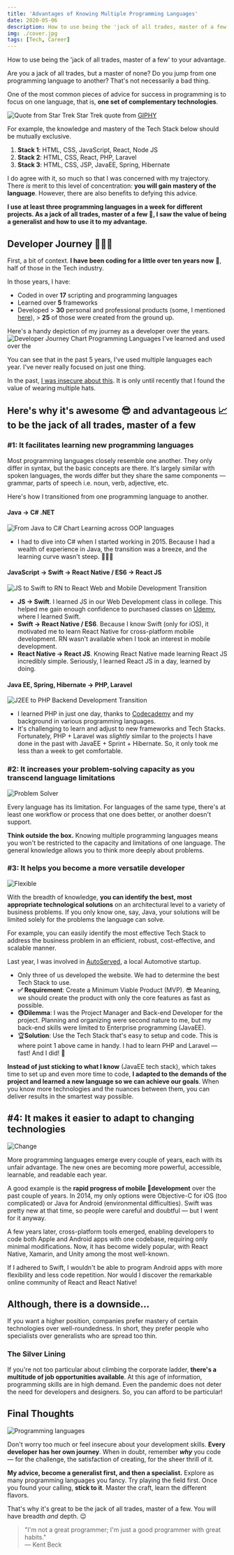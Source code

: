 ```yaml
---
title: 'Advantages of Knowing Multiple Programming Languages'
date: 2020-05-06
description: How to use being the 'jack of all trades, master of a few' to your advantage.
img: ./cover.jpg
tags: [Tech, Career]
---
```


<span class="subtitle">How to use being the 'jack of all trades, master of a few' to your advantage.</span>

Are you a jack of all trades, but a master of none? Do you jump from one programming language to another? That's not necessarily a bad thing.

One of the most common pieces of advice for success in programming is to focus on one language, that is, **one set of complementary technologies**.

![Quote from Star Trek](https://media.giphy.com/media/Q87WhF4Ecjz9CPP6E5/giphy.gif)
<span class="figcaption_hack">Star Trek quote from [GIPHY](https://giphy.com/)</span>

For example, the knowledge and mastery of the Tech Stack below should be mutually exclusive.

1.  **Stack 1**: HTML, CSS, JavaScript, React, Node JS
2.  **Stack 2**: HTML, CSS, React, PHP, Laravel
3.  **Stack 3**: HTML, CSS, JSP, JavaEE, Spring, Hibernate

I do agree with it, so much so that I was concerned with my trajectory. There _is_ merit to this level of concentration: **you will gain mastery of the language**. However, there are also benefits to defying this advice.

**I use at least three programming languages in a week for different projects. As a jack of all trades, master of a few 🦄, I saw the value of being a generalist and how to use it to my advantage.**

## Developer Journey 👩🏻‍💻

First, a bit of context. **I have been coding for a little over ten years now** 🙈, half of those in the Tech industry.

In those years, I have:

- Coded in over **17** scripting and programming languages
- Learned over **5** frameworks
- Developed > **30** personal and professional products (some, I mentioned [here](http://minaopada.com/keeping-sane-daily-doses-of-productivity/)), > **25** of those were created from the ground up.

Here's a handy depiction of my journey as a developer over the years.
![Developer Journey Chart](./developer-journey.png)
<span class="figcaption_hack">Programming Languages I've learned and used over the</span>

You can see that in the past 5 years, I've used multiple languages each year. I've never really focused on just one thing.

In the past, [I was insecure about this](https://dev.to/defgrav04/always-a-beginner-jumping-from-one-programming-language-to-another-3h19). It is only until recently that I found the value of wearing multiple hats.

## Here's why it's awesome 😎 and advantageous 📈 to be the jack of all trades, master of a few

### #1: It facilitates learning new programming languages

Most programming languages closely resemble one another. They only differ in syntax, but the basic concepts are there. It's largely similar with spoken languages, the words differ but they share the same components — grammar, parts of speech i.e. noun, verb, adjective, etc.

Here's how I transitioned from one programming language to another.

#### Java → C# .NET

![From Java to C# Chart](./oop.png)
<span class="figcaption_hack">Learning across OOP languages</span>

- I had to dive into C# when I started working in 2015. Because I had a wealth of experience in Java, the transition was a breeze, and the learning curve wasn't steep. 💁🏻‍♀️

#### JavaScript → Swift → React Native / ES6 → React JS

![JS to Swift to RN to React](./mobile-and-frontend-dev.png)
<span class="figcaption_hack">Web and Mobile Development Transition</span>

- **JS → Swift**. I learned JS in our Web Development class in college. This helped me gain enough confidence to purchased classes on [Udemy](http://udemy.com/), where I learned Swift.
- **Swift → React Native / ES6**. Because I know Swift (only for iOS), it motivated me to learn React Native for cross-platform mobile development. RN wasn't available when I took an interest in mobile development.
- **React Native → React JS**. Knowing React Native made learning React JS incredibly simple. Seriously, I learned React JS in a day, learned by doing.

#### Java EE, Spring, Hibernate → PHP, Laravel

![J2EE to PHP](./backend-dev.png)
<span class="figcaption_hack">Backend Development Transition</span>

- I learned PHP in just one day, thanks to [Codecademy](http://codecademy.com/learn) and my background in various programming languages.
- It's challenging to learn and adjust to new frameworks and Tech Stacks. Fortunately, PHP + Laravel was _slightly_ similar to the projects I have done in the past with JavaEE + Sprint + Hibernate. So, it only took me less than a week to get comfortable.

### #2: It increases your problem-solving capacity as you transcend language limitations

![Problem Solver](https://media.giphy.com/media/3ohc0ZYsgq4YrSERH2/giphy.gif)

Every language has its limitation. For languages of the same type, there's at least one workflow or process that one does better, or another doesn't support.

**Think outside the box.** Knowing multiple programming languages means you won't be restricted to the capacity and limitations of one language. The general knowledge allows you to think more deeply about problems.

### #3: It helps you become a more versatile developer

![Flexible](https://media.giphy.com/media/Rn1nEzE4BTdC0/giphy.gif)

With the breadth of knowledge, **you can identify the best, most appropriate technological solutions** on an architectural level to a variety of business problems. If you only know one, say, Java, your solutions will be limited solely for the problems the language can solve.

For example, you can easily identify the most effective Tech Stack to address the business problem in an efficient, robust, cost-effective, and scalable manner.

Last year, I was involved in [AutoServed](https://autoserved.io), a local Automotive startup.

- Only three of us developed the website. We had to determine the best Tech Stack to use.
- **✅ Requirement**: Create a Minimum Viable Product (MVP). 😎 Meaning, we should create the product with only the core features as fast as possible.
- **😓Dilemma**: I was the Project Manager and Back-end Developer for the project. Planning and organizing were second nature to me, but my back-end skills were limited to Enterprise programming (JavaEE).
- 🏆**Solution**: Use the Tech Stack that's easy to setup and code. This is where point 1 above came in handy. I had to learn PHP and Laravel — fast! And I did! 🎉

**Instead of just sticking to what I know** (JavaEE tech stack), which takes time to set up and even more time to code, **I adapted to the demands of the project and learned a new language so we can achieve our goals**. When you know more technologies and the nuances between them, you can deliver results in the smartest way possible.

## #4: It makes it easier to adapt to changing technologies

![Change](https://media.giphy.com/media/3o6wrlLLaJproYWN0c/giphy.gif)

More programming languages emerge every couple of years, each with its unfair advantage. The new ones are becoming more powerful, accessible, learnable, and readable each year.

A good example is the **rapid progress of mobile 📱development** over the past couple of years. In 2014, my only options were Objective-C for iOS (too complicated) or Java for Android (environmental difficulties). Swift was pretty new at that time, so people were careful and doubtful — but I went for it anyway.

A few years later, cross-platform tools emerged, enabling developers to code both Apple and Android apps with one codebase, requiring only minimal modifications. Now, it has become widely popular, with React Native, Xamarin, and Unity among the most well-known.

If I adhered to Swift, I wouldn't be able to program Android apps with more flexibility and less code repetition. Nor would I discover the remarkable online community of React and React Native!

## Although, there is a downside...

If you want a higher position, companies prefer mastery of certain technologies over well-roundedness. In short, they prefer people who specialists over generalists who are spread too thin.

### The Silver Lining

If you're not too particular about climbing the corporate ladder, **there's a multitude of job opportunities available**. At this age of information, programming skills are in high demand. Even the pandemic does not deter the need for developers and designers. So, you can afford to be particular!

## Final Thoughts

![Programming languages](https://media.giphy.com/media/pzmbXFDiRbEEk1vCtP/giphy.gif)

Don't worry too much or feel insecure about your development skills. **Every developer has her own journey**. When in doubt, remember **_why_** you code — for the challenge, the satisfaction of creating, for the sheer thrill of it.

**My advice, become a generalist first, and then a specialist.** Explore as many programming languages you fancy. Try playing the field first. Once you found your calling, **stick to it**. Master the craft, learn the different flavors.

That's why it's great to be the jack of all trades, master of a few. You will have breadth _and_ depth. 😉

> "I'm not a great programmer; I'm just a good programmer with great
> habits." <br>
> ― Kent Beck

